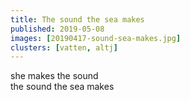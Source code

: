 ```yaml
---
title: The sound the sea makes
published: 2019-05-08
images: [20190417-sound-sea-makes.jpg]
clusters: [vatten, altj]
---
```


she makes the sound\
the sound the sea makes

